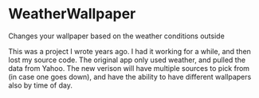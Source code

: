 # WeatherWallpaper
Changes your wallpaper based on the weather conditions outside

This was a project I wrote years ago. I had it working for a while, and then lost my source code. The original app only used weather, and pulled the data from Yahoo. The new verison will have multiple sources to pick from (in case one goes down), and have the ability to have different wallpapers also by time of day.
